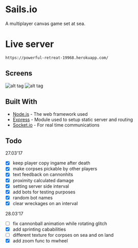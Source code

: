 # Sails.io
A multiplayer canvas game set at sea.

# Live server

```
https://powerful-retreat-19968.herokuapp.com/
```

## Screens
![alt tag](http://3.1m.yt/TKGSAy.png)
![alt tag](http://2.1m.yt/o5Guuk1.png)

## Built With

* [Node.js](https://nodejs.org/en/) - The web framework used
* [Express](https://maven.apache.org/) - Module used to setup static server and routing
* [Socket.io](https://rometools.github.io/rome/) - For real time communications

## Todo
27.03'17
- [x] keep player copy ingame after death
- [x] make corpses pickable by other players
- [x] text feedback on cannonhits
- [x] proximity calculated damage
- [x] setting server side interval
- [x] add bots for testing purposes
- [x] random bot names
- [x] clear wreckages on an interval

28.03'17
- [ ] fix cannonball animation while rotating glitch
- [x] add sprinting cababilities
- [ ] different texture for corpses on sea and on land
- [x] add zoom func to mwheel